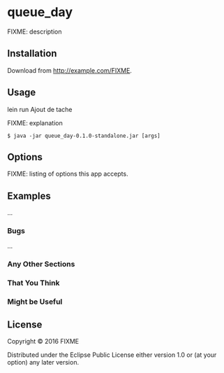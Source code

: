 # queue_day

FIXME: description

## Installation

Download from http://example.com/FIXME.

## Usage

lein run Ajout de tache

FIXME: explanation

    $ java -jar queue_day-0.1.0-standalone.jar [args]

## Options

FIXME: listing of options this app accepts.

## Examples

...

### Bugs

...

### Any Other Sections
### That You Think
### Might be Useful

## License

Copyright © 2016 FIXME

Distributed under the Eclipse Public License either version 1.0 or (at
your option) any later version.
